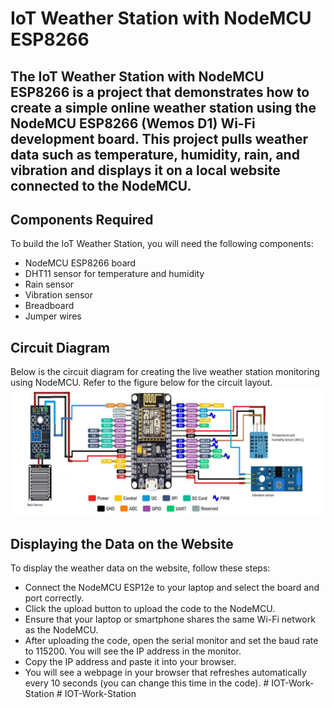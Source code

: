 # IoT Weather Station with NodeMCU ESP8266
## The IoT Weather Station with NodeMCU ESP8266 is a project that demonstrates how to create a simple online weather station using the NodeMCU ESP8266 (Wemos D1) Wi-Fi development board. This project pulls weather data such as temperature, humidity, rain, and vibration and displays it on a local website connected to the NodeMCU.

## Components Required
To build the IoT Weather Station, you will need the following components:

+ NodeMCU ESP8266 board
+ DHT11 sensor for temperature and humidity
+ Rain sensor
+ Vibration sensor
+ Breadboard
+ Jumper wires
## Circuit Diagram
Below is the circuit diagram for creating the live weather station monitoring using NodeMCU. Refer to the figure below for the circuit layout.
![](https://github.com/danielchristopher513/IOT_Based_Weather_Station_Using_NodeMCU/blob/main/circuit_diagram.png)
## Displaying the Data on the Website
To display the weather data on the website, follow these steps:

+ Connect the NodeMCU ESP12e to your laptop and select the board and port correctly.
+ Click the upload button to upload the code to the NodeMCU.
+ Ensure that your laptop or smartphone shares the same Wi-Fi network as the NodeMCU.
+ After uploading the code, open the serial monitor and set the baud rate to 115200. You will see the IP address in the monitor.
+ Copy the IP address and paste it into your browser.
+ You will see a webpage in your browser that refreshes automatically every 10 seconds (you can change this time in the code).
#   I O T - W o r k - S t a t i o n 
 
 #   I O T - W o r k - S t a t i o n 
 
 